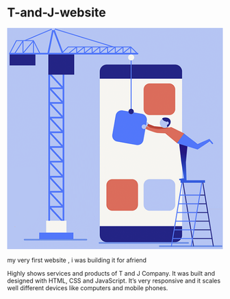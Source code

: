 # T-and-J-website

<img src="images/pic-1.png">

my very first website , i was building it for  afriend

Highly shows services and products of T and J Company. 
It was built and designed with HTML, CSS and JavaScript. 
It’s very responsive and it scales well different devices like computers and mobile phones.
